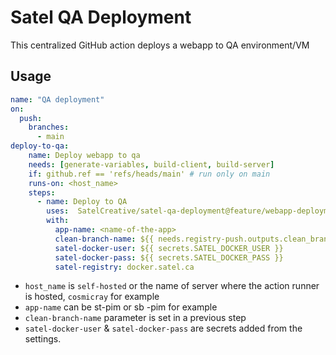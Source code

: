 # Satel QA Deployment
This centralized GitHub action deploys a webapp to QA environment/VM

## Usage 
```yml
name: "QA deployment"
on:
  push:
    branches:
      - main  
deploy-to-qa:
    name: Deploy webapp to qa
    needs: [generate-variables, build-client, build-server]
    if: github.ref == 'refs/heads/main' # run only on main
    runs-on: <host_name>
    steps:
      - name: Deploy to QA
        uses:  SatelCreative/satel-qa-deployment@feature/webapp-deployment-shell
        with:
          app-name: <name-of-the-app>
          clean-branch-name: ${{ needs.registry-push.outputs.clean_branch_name }}
          satel-docker-user: ${{ secrets.SATEL_DOCKER_USER }}
          satel-docker-pass: ${{ secrets.SATEL_DOCKER_PASS }}
          satel-registry: docker.satel.ca
```
 - `host_name` is `self-hosted` or the name of server where the action runner is hosted, `cosmicray` for example
 - `app-name` can be st-pim or sb -pim for example
 - `clean-branch-name` parameter is set in a previous step  
 - `satel-docker-user` & `satel-docker-pass` are secrets added from the settings.           